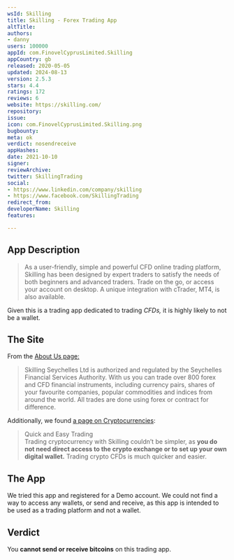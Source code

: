 ```yaml
---
wsId: Skilling
title: Skilling - Forex Trading App
altTitle: 
authors:
- danny
users: 100000
appId: com.FinovelCyprusLimited.Skilling
appCountry: gb
released: 2020-05-05
updated: 2024-08-13
version: 2.5.3
stars: 4.4
ratings: 172
reviews: 6
website: https://skilling.com/
repository: 
issue: 
icon: com.FinovelCyprusLimited.Skilling.png
bugbounty: 
meta: ok
verdict: nosendreceive
appHashes: 
date: 2021-10-10
signer: 
reviewArchive: 
twitter: SkillingTrading
social:
- https://www.linkedin.com/company/skilling
- https://www.facebook.com/SkillingTrading
redirect_from: 
developerName: Skilling
features: 

---
```


## App Description

> As a user-friendly, simple and powerful CFD online trading platform, Skilling has been designed by expert traders to satisfy the needs of both beginners and advanced traders. Trade on the go, or access your account on desktop. A unique integration with cTrader, MT4, is also available.

Given this is a trading app dedicated to trading *CFDs,*  it is highly likely to not be a wallet.
## The Site
From the [About Us page:](https://skilling.com/row/en/about-us/)

> Skilling Seychelles Ltd is authorized and regulated by the Seychelles Financial Services Authority. With us you can trade over 800 forex and CFD financial instruments, including currency pairs, shares of your favourite companies, popular commodities and indices from around the world. All trades are done using forex or contract for difference. 

Additionally, we found [a page on Cryptocurrencies](https://skilling.com/row/en/markets/cryptocurrencies/):
> Quick and Easy Trading  
Trading cryptocurrency with Skilling couldn’t be simpler, as **you do not need direct access to the crypto exchange or to set up your own digital wallet.** Trading crypto CFDs is much quicker and easier.

## The App
We tried this app and registered for a Demo account. We could not find a way to access any wallets, or send and receive, as this app is intended to be used as a trading platform and not a wallet.

## Verdict
You **cannot send or receive bitcoins** on this trading app.
